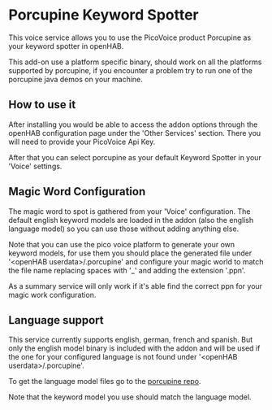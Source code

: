 # Porcupine Keyword Spotter

This voice service allows you to use the PicoVoice product Porcupine as your keyword spotter in openHAB.

This add-on use a platform specific binary, should work on all the platforms supported by porcupine, if you encounter a problem try to run one of the porcupine java demos on your machine.

## How to use it

After installing you would be able to access the addon options through the openHAB configuration page under the 'Other Services' section. There you will need to provide your PicoVoice Api Key.

After that you can select porcupine as your default Keyword Spotter in your 'Voice' settings.

## Magic Word Configuration

The magic word to spot is gathered from your 'Voice' configuration. The default english keyword models are loaded in the addon (also the english language model) so you can use those without adding anything else.

Note that you can use the pico voice platform to generate your own keyword models, for use them you should place the generated file under '\<openHAB userdata\>/.porcupine' and configure your magic world to match the file name replacing spaces with '_' and adding the extension '.ppn'.

As a summary service will only work if it's able find the correct ppn for your magic work configuration.

## Language support

This service currently supports english, german, french and spanish. But only the english model binary is included with the addon and will be used if the one for your configured language is not found under '\<openHAB userdata\>/.porcupine'. 

To get the language model files go to the [porcupine repo](https://github.com/Picovoice/porcupine/tree/v2.0/lib/common).

Note that the keyword model you use should match the language model.

